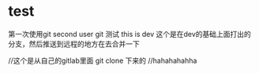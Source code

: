 # test
第一次使用git
second user git
测试
this is dev
这个是在dev的基础上面打出的分支，然后推送到远程的地方在去合并一下

//这个是从自己的gitlab里面 git clone 下来的
//hahahahahha